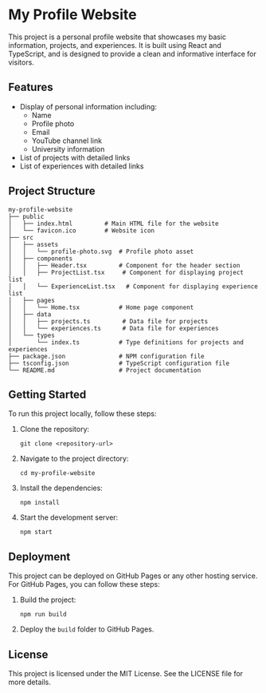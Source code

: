 # My Profile Website

This project is a personal profile website that showcases my basic information, projects, and experiences. It is built using React and TypeScript, and is designed to provide a clean and informative interface for visitors.

## Features

- Display of personal information including:
  - Name
  - Profile photo
  - Email
  - YouTube channel link
  - University information
- List of projects with detailed links
- List of experiences with detailed links

## Project Structure

```
my-profile-website
├── public
│   ├── index.html         # Main HTML file for the website
│   └── favicon.ico        # Website icon
├── src
│   ├── assets
│   │   └── profile-photo.svg  # Profile photo asset
│   ├── components
│   │   ├── Header.tsx         # Component for the header section
│   │   ├── ProjectList.tsx     # Component for displaying project list
│   │   └── ExperienceList.tsx   # Component for displaying experience list
│   ├── pages
│   │   └── Home.tsx           # Home page component
│   ├── data
│   │   ├── projects.ts         # Data file for projects
│   │   └── experiences.ts      # Data file for experiences
│   └── types
│       └── index.ts           # Type definitions for projects and experiences
├── package.json               # NPM configuration file
├── tsconfig.json              # TypeScript configuration file
└── README.md                  # Project documentation
```

## Getting Started

To run this project locally, follow these steps:

1. Clone the repository:
   ```
   git clone <repository-url>
   ```

2. Navigate to the project directory:
   ```
   cd my-profile-website
   ```

3. Install the dependencies:
   ```
   npm install
   ```

4. Start the development server:
   ```
   npm start
   ```

## Deployment

This project can be deployed on GitHub Pages or any other hosting service. For GitHub Pages, you can follow these steps:

1. Build the project:
   ```
   npm run build
   ```

2. Deploy the `build` folder to GitHub Pages.

## License

This project is licensed under the MIT License. See the LICENSE file for more details.
